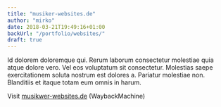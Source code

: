```yaml
---
title: "musiker-websites.de"
author: "mirko"
date: 2018-03-21T19:49:16+01:00
backUrl: "/portfolio/websites/"
draft: true
---
```


Id dolorem doloremque qui. Rerum laborum consectetur molestiae quia atque dolore vero. Vel eos voluptatum sit consectetur. Molestias saepe exercitationem soluta nostrum est dolores a. Pariatur molestiae non. Blanditiis et itaque totam eum omnis in harum.

Visit [musikwer-websites.de](https://web.archive.org/web/20151001000000*/musiker-websites.de) (WaybackMachine)
